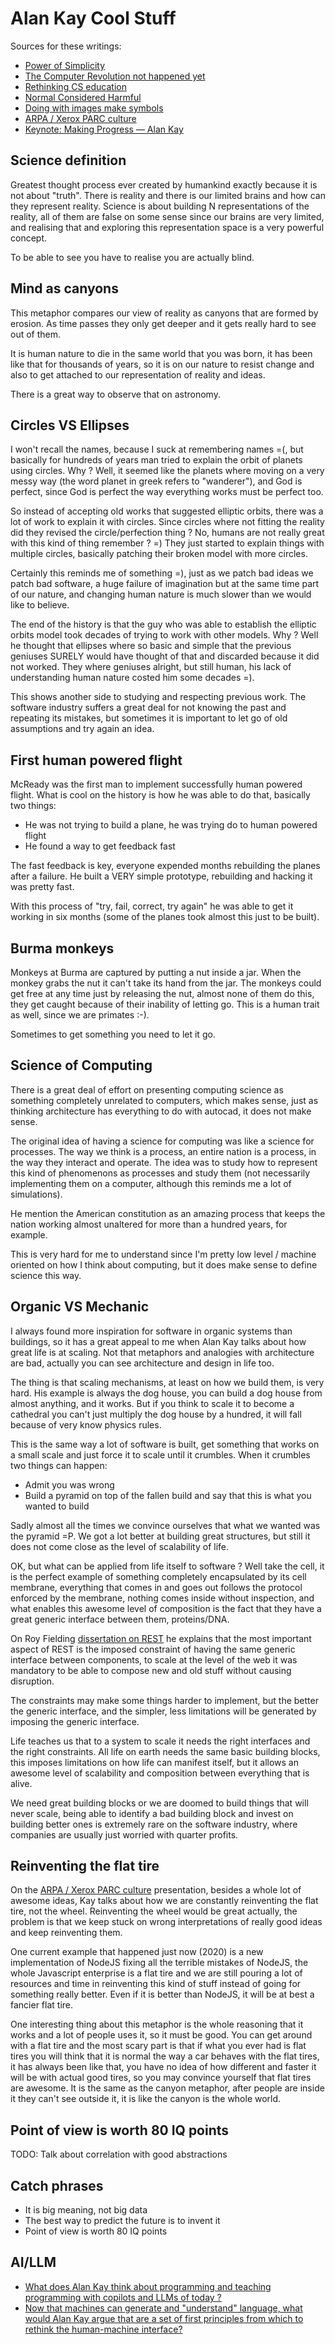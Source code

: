# Alan Kay Cool Stuff

Sources for these writings:

* [Power of Simplicity](https://www.youtube.com/watch?v=NdSD07U5uBs&feature=youtu.be)
* [The Computer Revolution not happened yet](https://www.youtube.com/watch?v=oKg1hTOQXoY&feature=youtu.be)
* [Rethinking CS education](https://www.youtube.com/watch?v=N9c7_8Gp7gI)
* [Normal Considered Harmful](https://www.youtube.com/watch?v=FvmTSpJU-Xc)
* [Doing with images make symbols](https://www.youtube.com/watch?v=p2LZLYcu_JY&feature=youtu.be)
* [ARPA / Xerox PARC culture](https://www.youtube.com/watch?v=wdHtYW_wcAs)
* [Keynote: Making Progress — Alan Kay](https://www.youtube.com/watch?v=9MqVfzxAp6A)

## Science definition

Greatest thought process ever created by humankind exactly
because it is not about "truth". There is reality and there is
our limited brains and how can they represent reality. Science is about
building N representations of the reality, all of them are false on some
sense since our brains are very limited, and realising that and exploring
this representation space is a very powerful concept.

To be able to see you have to realise you are actually blind.

## Mind as canyons

This metaphor compares our view of reality as canyons that are formed by erosion.
As time passes they only get deeper and it gets really hard to see out of them.

It is human nature to die in the same world that you was born, it has been like that
for thousands of years, so it is on our nature to resist change and also to get
attached to our representation of reality and ideas.

There is a great way to observe that on astronomy.

## Circles VS Ellipses

I won't recall the names, because I suck at remembering names =(, but
basically for hundreds of years man tried to explain the orbit of planets
using circles. Why ? Well, it seemed like the planets where moving on a very
messy way (the word planet in greek refers to "wanderer"), and God is perfect,
since God is perfect the way everything works must be perfect too.

So instead of accepting old works that suggested elliptic orbits, there was a lot
of work to explain it with circles. Since circles where not fitting the reality did
they revised the circle/perfection thing ? No, humans are not really great with this
kind of thing remember ? =) They just started to explain things with multiple circles,
basically patching their broken model with more circles.

Certainly this reminds me of something =), just as we patch bad ideas we patch
bad software, a huge failure of imagination but at the same time part of our nature,
and changing human nature is much slower than we would like to believe.

The end of the history is that the guy who was able to establish the elliptic orbits
model took decades of trying to work with other models. Why ? Well he thought that
ellipses where so basic and simple that the previous geniuses SURELY would have thought
of that and discarded because it did not worked. They where geniuses alright, but still
human, his lack of understanding human nature costed him some decades =).

This shows another side to studying and respecting previous work. The software industry
suffers a great deal for not knowing the past and repeating its mistakes, but sometimes
it is important to let go of old assumptions and try again an idea.

## First human powered flight

McReady was the first man to implement successfully human powered flight.
What is cool on the history is how he was able to do that, basically two things:

* He was not trying to build a plane, he was trying do to human powered flight
* He found a way to get feedback fast

The fast feedback is key, everyone expended months rebuilding the planes after a
failure. He built a VERY simple prototype, rebuilding and hacking it was pretty fast.

With this process of "try, fail, correct, try again" he was able to get it working in
six months (some of the planes took almost this just to be built).

## Burma monkeys

Monkeys at Burma are captured by putting a nut inside a jar. When the monkey
grabs the nut it can't take its hand from the jar. The monkeys could get free
at any time just by releasing the nut, almost none of them do this, they get
caught because of their inability of letting go. This is a human trait as well,
since we are primates :-).

Sometimes to get something you need to let it go.

## Science of Computing

There is a great deal of effort on presenting computing science as something
completely unrelated to computers, which makes sense, just as thinking architecture
has everything to do with autocad, it does not make sense.

The original idea of having a science for computing was like a science for
processes. The way we think is a process, an entire nation is a process,
in the way they interact and operate.
The idea was to study how to represent this kind of
phenomenons as processes and study them (not necessarily implementing them on
a computer, although this reminds me a lot of simulations).

He mention the American constitution as an amazing process that keeps the nation
working almost unaltered for more than a hundred years, for example.

This is very hard for me to understand since I'm pretty low level / machine
oriented on how I think about computing, but it does make sense to define
science this way.

## Organic VS Mechanic

I always found more inspiration for software in organic systems than buildings,
so it has a great appeal to me when Alan Kay talks about how great life is
at scaling. Not that metaphors and analogies with architecture are bad, actually
you can see architecture and design in life too.

The thing is that scaling mechanisms, at least on how we build them, is very hard.
His example is always the dog house, you can build a dog house from almost anything,
and it works. But if you think to scale it to become a cathedral you can't just
multiply the dog house by a hundred, it will fall because of very know physics rules.

This is the same way a lot of software is built, get something that works on a small scale
and just force it to scale until it crumbles. When it crumbles two things can happen:

* Admit you was wrong
* Build a pyramid on top of the fallen build and say that this is what you wanted to build

Sadly almost all the times we convince ourselves that what we wanted was the pyramid =P.
We got a lot better at building great structures, but still it does not come close as
the level of scalability of life.

OK, but what can be applied from life itself to software ? Well take the cell, it is the
perfect example of something completely encapsulated by its cell membrane, everything
that comes in and goes out follows the protocol enforced by the membrane, nothing
comes inside without inspection, and what enables this awesome level of composition is
the fact that they have a great generic interface between them, proteins/DNA.

On Roy Fielding [dissertation on REST](https://www.ics.uci.edu/~fielding/pubs/dissertation/top.html)
he explains that the most important aspect of REST is the imposed constraint
of having the same generic interface between components,
to scale at the level of the web it was mandatory to be able to compose new
and old stuff without causing disruption.

The constraints may make some things harder to implement,
but the better the generic interface, and the simpler, less limitations will be
generated by imposing the generic interface.

Life teaches us that to a system to scale it needs the right interfaces and the right constraints.
All life on earth needs the same basic building blocks, this imposes limitations on how life can
manifest itself, but it allows an awesome level of scalability and composition between everything
that is alive.

We need great building blocks or we are doomed to build things that will never scale,
being able to identify a bad building block and invest on building better ones is extremely
rare on the software industry, where companies are usually just worried with quarter profits.


## Reinventing the flat tire

On the [ARPA / Xerox PARC culture](https://www.youtube.com/watch?v=wdHtYW_wcAs)
presentation, besides a whole lot of awesome ideas, Kay talks about how
we are constantly reinventing the flat tire, not the wheel. Reinventing
the wheel would be great actually, the problem is that we keep stuck on
wrong interpretations of really good ideas and keep reinventing them.

One current example that happened just now (2020) is a new implementation
of NodeJS fixing all the terrible mistakes of NodeJS, the whole Javascript
enterprise is a flat tire and we are still pouring a lot of resources and time
in reinventing this kind of stuff instead of going for something really better.
Even if it is better than NodeJS, it will be at best a fancier flat tire.

One interesting thing about this metaphor is the whole reasoning that it works
and a lot of people uses it, so it must be good. You can get around with a flat
tire and the most scary part is that if what you ever had is flat tires you will
think that it is normal the way a car behaves with the flat tires, it has
always been like that, you have no idea of how different and faster it will
be with actual good tires, so you may convince yourself that flat tires
are awesome. It is the same as the canyon metaphor, after people are inside it
they can't see outside it, it is like the canyon is the whole world.


## Point of view is worth 80 IQ points

TODO: Talk about correlation with good abstractions


## Catch phrases

* It is big meaning, not big data
* The best way to predict the future is to invent it
* Point of view is worth 80 IQ points

## AI/LLM

* [What does Alan Kay think about programming and teaching programming with copilots and LLMs of today ?](https://www.quora.com/What-does-Alan-Kay-think-about-programming-and-teaching-programming-with-copilots-and-LLMs-of-today)
* [Now that machines can generate and "understand" language, what would Alan Kay argue that are a set of first principles from which to rethink the human-machine interface?](https://www.quora.com/Now-that-machines-can-generate-and-understand-language-what-would-Alan-Kay-argue-that-are-a-set-of-first-principles-from-which-to-rethink-the-human-machine-interface)
